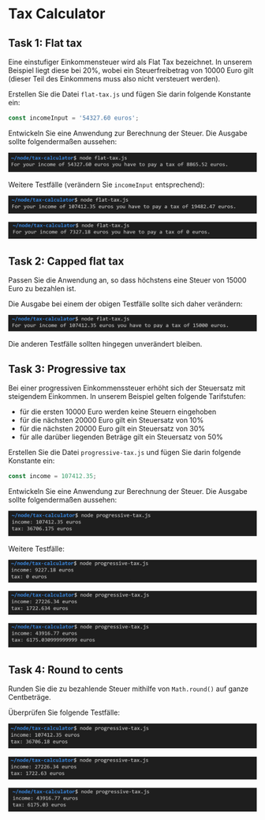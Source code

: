 # Tax Calculator

## Task 1: Flat tax

Eine einstufiger Einkommensteuer wird als Flat Tax bezeichnet. In unserem Beispiel liegt diese bei 20%, wobei ein Steuerfreibetrag von 10000 Euro gilt (dieser Teil des Einkommens muss also nicht versteuert werden).

Erstellen Sie die Datei `flat-tax.js` und fügen Sie darin folgende Konstante ein:

```javascript
const incomeInput = '54327.60 euros';
```

Entwickeln Sie eine Anwendung zur Berechnung der Steuer. Die Ausgabe sollte folgendermaßen aussehen:

![img](images/task1-console1.png)

Weitere Testfälle (verändern Sie `incomeInput` entsprechend):

![img](images/task1-console2.png)

![img](images/task1-console3.png)

## Task 2: Capped flat tax

Passen Sie die Anwendung an, so dass höchstens eine Steuer von 15000 Euro zu bezahlen ist.

Die Ausgabe bei einem der obigen Testfälle sollte sich daher verändern:

![img](images/task2-console1.png)

Die anderen Testfälle sollten hingegen unverändert bleiben.

## Task 3: Progressive tax

Bei einer progressiven Einkommenssteuer erhöht sich der Steuersatz mit steigendem Einkommen. In unserem Beispiel gelten folgende Tarifstufen:

- für die ersten 10000 Euro werden keine Steuern eingehoben
- für die nächsten 20000 Euro gilt ein Steuersatz von 10%
- für die nächsten 20000 Euro gilt ein Steuersatz von 30%
- für alle darüber liegenden Beträge gilt ein Steuersatz von 50%

Erstellen Sie die Datei `progressive-tax.js` und fügen Sie darin folgende Konstante ein:

```javascript
const income = 107412.35;
```

Entwickeln Sie eine Anwendung zur Berechnung der Steuer. Die Ausgabe sollte folgendermaßen aussehen:

![img](images/task3-console1.png)

Weitere Testfälle:

![img](images/task3-console2.png)

![img](images/task3-console3.png)

![img](images/task3-console4.png)

## Task 4: Round to cents

Runden Sie die zu bezahlende Steuer mithilfe von `Math.round()` auf ganze Centbeträge.

Überprüfen Sie folgende Testfälle:

![img](images/task4-console1.png)

![img](images/task4-console2.png)

![img](images/task4-console3.png)